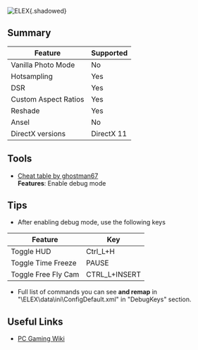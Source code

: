 ![ELEX](Images\elex_header.png "Shot by random ork"){.shadowed}

## Summary

Feature | Supported
--|--
Vanilla Photo Mode | No
Hotsampling | Yes
DSR | Yes
Custom Aspect Ratios | Yes
Reshade | Yes
Ansel | No
DirectX versions | DirectX 11
 
## Tools

* [Cheat table by ghostman67](https://fearlessrevolution.com/viewtopic.php?t=6433)  
**Features**: Enable debug mode

## Tips

* After enabling debug mode, use the following keys

 Feature | Key
--|--
Toggle HUD | Ctrl_L+H
Toggle Time Freeze | PAUSE
Toggle Free Fly Cam | CTRL_L+INSERT

* Full list of commands you can see **and remap** in "\ELEX\data\ini\ConfigDefault.xml" in "DebugKeys" section.

## Useful Links

* [PC Gaming Wiki](https://pcgamingwiki.com/wiki/ELEX)
